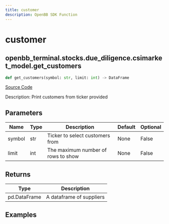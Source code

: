 ```yaml
---
title: customer
description: OpenBB SDK Function
---
```


# customer

## openbb_terminal.stocks.due_diligence.csimarket_model.get_customers

```python title='openbb_terminal/stocks/due_diligence/csimarket_model.py'
def get_customers(symbol: str, limit: int) -> DataFrame
```
[Source Code](https://github.com/OpenBB-finance/OpenBBTerminal/tree/main/openbb_terminal/stocks/due_diligence/csimarket_model.py#L66)

Description: Print customers from ticker provided

## Parameters

| Name | Type | Description | Default | Optional |
| ---- | ---- | ----------- | ------- | -------- |
| symbol | str | Ticker to select customers from | None | False |
| limit | int | The maximum number of rows to show | None | False |

## Returns

| Type | Description |
| ---- | ----------- |
| pd.DataFrame | A dataframe of suppliers |

## Examples

